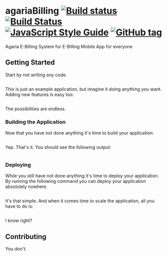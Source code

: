 # agariaBilling [![Build status](https://ci.appveyor.com/api/projects/status/bdap4333iay69740/branch/master?svg=true)](https://ci.appveyor.com/project/voxsar/agariabilling/branch/master)  [![Build Status](https://travis-ci.org/voxsar/agariaBilling.svg?branch=master)](https://travis-ci.org/voxsar/agariaBilling) [![JavaScript Style Guide](https://img.shields.io/badge/code_style-standard-brightgreen.svg)](https://standardjs.com) [![GitHub tag](https://img.shields.io/github/tag/expressjs/express.svg)]()
Agaria E-Billing System for E-Billing Mobile App for everyone

## Getting Started

Start by not writing any code.

```

```

This is just an example application, but imagine it doing anything you want. Adding new features is easy too:

```

```

The possibilities are endless.

### Building the Application

Now that you have not done anything it's time to build your application:

```

```

Yep. That's it. You should see the following output:

```

```

### Deploying

While you still have not done anything it's time to deploy your application. By running the following command you can deploy your application absolutely nowhere.

```

```

It's that simple. And when it comes time to scale the application, all you have to do is:

```

```

I know right?

## Contributing

You don't.
